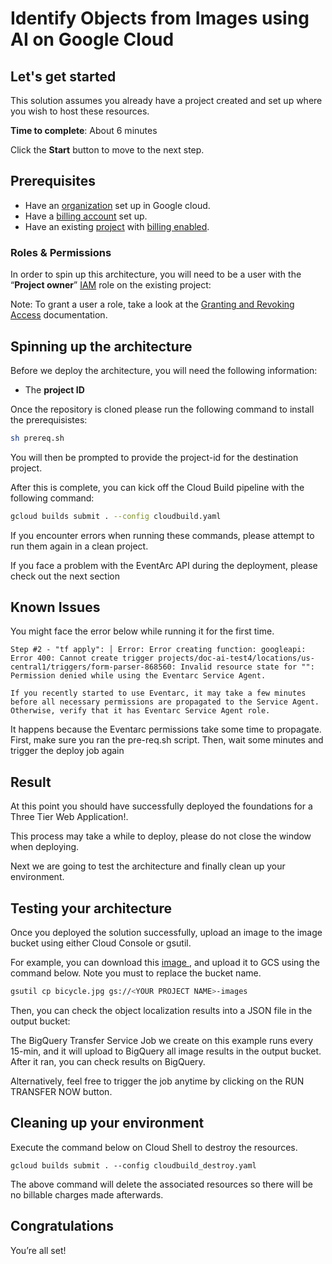 # Identify Objects from Images using AI on Google Cloud

## Let's get started

This solution assumes you already have a project created and set up where you wish to host these resources.

**Time to complete**: About 6 minutes

Click the **Start** button to move to the next step.

## Prerequisites

* Have an [organization](https://cloud.google.com/resource-manager/docs/creating-managing-organization) set up in Google cloud.
* Have a [billing account](https://cloud.google.com/billing/docs/how-to/manage-billing-account) set up.
* Have an existing [project](https://cloud.google.com/resource-manager/docs/creating-managing-projects) with [billing enabled](https://cloud.google.com/billing/docs/how-to/modify-project).

### Roles & Permissions

In order to spin up this architecture, you will need to be a user with the “__Project owner__” [IAM](https://cloud.google.com/iam) role on the existing project:

Note: To grant a user a role, take a look at the [Granting and Revoking Access](https://cloud.google.com/iam/docs/granting-changing-revoking-access#grant-single-role) documentation.

## Spinning up the architecture

Before we deploy the architecture, you will need the following information:

* The __project ID__

Once the repository is cloned please run the following command to install the prerequisistes:

```bash
sh prereq.sh
```

You will then be prompted to provide the project-id for the destination project.

After this is complete, you can kick off the Cloud Build pipeline with the following command:

```bash
gcloud builds submit . --config cloudbuild.yaml
```

If you encounter errors when running these commands, please attempt to run them again in a clean project.

If you face a problem with the EventArc API during the deployment, please check out the next section

## Known Issues 
You might face the error below while running it for the first time.

```
Step #2 - "tf apply": │ Error: Error creating function: googleapi: Error 400: Cannot create trigger projects/doc-ai-test4/locations/us-central1/triggers/form-parser-868560: Invalid resource state for "": Permission denied while using the Eventarc Service Agent.

If you recently started to use Eventarc, it may take a few minutes before all necessary permissions are propagated to the Service Agent. Otherwise, verify that it has Eventarc Service Agent role.
```

It happens because the Eventarc permissions take some time to propagate. First, make sure you ran the pre-req.sh script. Then, wait some minutes and trigger the deploy job again

## Result

At this point you should have successfully deployed the foundations for a Three Tier Web Application!.

This process may take a while to deploy, please do not close the window when deploying.

Next we are going to test the architecture and finally clean up your environment.

## Testing your architecture
Once you deployed the solution successfully, upload an image to the image bucket using either Cloud Console or gsutil.

For example, you can download this <a href="https://cloud.google.com/static/vision/docs/images/bicycle.jpg"> image </a>, and upload it to GCS using the command below. Note you must to replace the bucket name.

```bash
gsutil cp bicycle.jpg gs://<YOUR PROJECT NAME>-images
```

Then, you can check the object localization results into a JSON file in the output bucket:

The BigQuery Transfer Service Job we create on this example runs every 15-min, and it will upload to BigQuery all image results in the output bucket. After it ran, you can check results on BigQuery.

Alternatively, feel free to trigger the job anytime by clicking on the RUN TRANSFER NOW button.

## Cleaning up your environment

Execute the command below on Cloud Shell to destroy the resources.

``` {shell}
gcloud builds submit . --config cloudbuild_destroy.yaml
```

The above command will delete the associated resources so there will be no billable charges made afterwards.

## Congratulations

<walkthrough-conclusion-trophy></walkthrough-conclusion-trophy>

You’re all set!